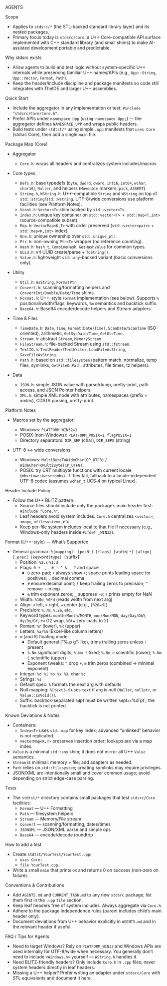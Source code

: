 AGENTS

Scope
- Applies to `stdsrc/*` (the STL-backed standard library layer) and its nested packages.
- Primary focus today is `stdsrc/Core`: a U++ Core-compatible API surface implemented with C++ standard library (and small shims) to make AI-assisted development portable and predictable.

Why stdsrc exists
- Allow agents to build and test logic without system-specific U++ internals while preserving familiar U++ names/APIs (e.g., `Upp::String`, `Upp::Vector`, `Format`, `Path`).
- Keep the header/include discipline and package manifests so code still integrates with TheIDE and larger U++ assemblies.

Quick Start
- Include the aggregator in any implementation or test: `#include "stdsrc/Core/Core.h"`.
- Prefer APIs under `namespace Upp` (`using namespace Upp;`) — the aggregator defines `NAMESPACE_UPP` and wraps public headers.
- Build tests under `stdtst/*` using simple `.upp` manifests that `uses Core` (stdsrc Core), then add a single `main` file.

Package Map (Core)
- Aggregator
  - `Core.h`: wraps all headers and centralizes system includes/macros.

- Core types
  - `Defs.h`: base typedefs (`byte`, `dword`, `qword`, `int16`, `int64`, `wchar`, `char16`), `Nuller`, and helpers (`Moveable` markers, `pick`, `ASSERT`).
  - `String.h`, `WString.h`: U++-compatible `String` and `WString` on top of `std::string`/`std::wstring`. UTF-8/wide conversions use platform facilities (see Platform Notes).
  - `Vcont.h`: `Vector<T>` shim backed by `std::vector<T>`.
  - `Index.h`: unique key container on `std::vector<T> + std::map<T,int>` (source-compatible subset).
  - `Map.h`: `VectorMap<K,T>` with order preserved (`std::vector<pair>` + `std::map<K,int>` index).
  - `One.h`: unique ownership over `std::unique_ptr`.
  - `Ptr.h`: non-owning `Ptr<T>` wrapper (no reference counting).
  - `Hash.h`: `hash_t`, `CombineHash`, `GetHashValue` for common types.
  - `Uuid.h`: v4 UUID create/parse + `ToString()`.
  - `Value.h`: lightweight `std::any`-backed variant (basic conversions only).

- Utility
  - `Util.h`: `AsString`, `FormatPtr`.
  - `Convert.h`: scanning/formatting helpers and `ConvertInt/Double/Date/Time` shims.
  - `Format.h`: U++-style `Format` implementation (see below). Supports `%` positional/width/flags, keywords, `%m` semantics and backtick suffix.
  - `Base64.h`: Base64 encode/decode helpers and Stream adapters.

- Time & Files
  - `TimeDate.h`: `Date`, `Time`, `Format(Date/Time)`, `ScanDate/ScanTime` (ISO-oriented), arithmetic, `GetSysDate/Time`, `GetUtcTime`.
  - `Stream.h`: abstract `Stream`, `MemoryStream`.
  - `FileStream.h`: file-backed Stream using `std::fstream`.
  - `TextIO.h`: `TextReader`/`TextWriter`, `LoadFileAsString`, `SaveFileAsString`.
  - `Path.h`: based on `std::filesystem` (pattern match, normalize, temp files, symlinks, `GetFileOnPath`, attributes, file times, tz helpers).

- Data
  - `JSON.h`: simple JSON value with parse/dump, pretty-print, path access, and JSON Pointer helpers.
  - `XML.h`: simple XML node with attributes, namespaces (prefix + xmlns), CDATA parsing, pretty-print.

Platform Notes
- Macros set by the aggregator:
  - Windows: `PLATFORM_WIN32=1`
  - POSIX (non-Windows): `PLATFORM_POSIX=1`, `flagPOSIX=1`
  - Directory separators: `DIR_SEP` (char), `DIR_SEPS` (string)

- UTF-8 <-> wide conversions
  - Windows: `MultiByteToWideChar(CP_UTF8)` / `WideCharToMultiByte(CP_UTF8)`.
  - POSIX: try CRT multibyte functions with current locale (`mbsrtowcs`/`wcsrtombs`). If they fail, fallback to a locale-independent UTF-8 codec (assumes `wchar_t` UCS‑4 on typical Linux).

Header Include Policy
- Follow the U++ BLITZ pattern:
  - Source files should include only the package’s main header first: `#include "Core.h"`.
  - Leaf headers avoid system includes. `Core.h` centralizes `<vector>`, `<map>`, `<filesystem>`, etc.
  - Keep per-file system includes local to that file if necessary (e.g., Windows-only headers inside `#ifdef _WIN32`).

Format (U++-style) — What’s Supported
- General grammar: `%[mapping]~ [posN:] [flags] [width|*] [align] [.prec] (keyword|type) [`suffix]`
  - Position: `%2:s` `%1:d`
  - Flags: `0 +  ,  # ! ^ & _ ?` and space
    - `0` zero-pad; `+` always show `+`; space prints leading space for positives; `,` decimal comma
    - `#` ensure decimal point; `!` keep trailing zeros to precision; `^` remove `+` in exp
    - `&` trim exponent zeros; `_` suppress `-0`; `?` prints empty for NaN
  - Width: `%10d`, `%0*d` (reads width from next arg)
  - Align: `<` left, `>` right, `=` center (e.g., `|%20=d|`)
  - Precision: `%.7m`, `%.2e`, etc.
  - Keyword types: `month/Month/MONTH`, `mon/Mon/MON`, `day/Day/DAY`, `dy/Dy/DY`, `tw` (12 wrap, `%0tw` zero-pads to 2)
  - Roman: `%r` (lower), `%R` (upper)
  - Letters: `%a/%A` (Excel-like column letters)
  - `m` (and `M`) floating mode:
    - Default general (“%.p g”-like), trims trailing zeros unless `!` present
    - `%.Nm` significant digits; `%.Nm f` fixed; `%.Nm e` scientific (lower); `%.Nm E` scientific (upper)
    - Exponent tweaks: `^` drop `+`, `&` trim zeros (combined → minimal exponent)
  - Integer: `%d %i %o %x %X`, char `%c`
  - Strings: `%s`
  - Default spec: `%` formats the next arg with defaults
  - Null mapping: `%[text]~d` uses `text` if arg is null (`Nuller`, `nullptr`, or `Value::IsVoid()`).
  - Suffix: backtick-separated `%d`pt must be written `%d`pt` as `%d\`pt`; the backtick is not printed.

Known Deviations & Notes
- Containers:
  - `Index<T>` uses `std::map` for key index; advanced “unlinked” behavior is not replicated.
  - `VectorMap<K,T>` preserves insertion order; lookups are via a map index.
- `Value` is a minimal `std::any` shim; it does not mirror all U++ `Value` semantics.
- `Stream` is minimal: memory + file; add adapters as needed.
- `Path` relies on `std::filesystem`; creating symlinks may require privileges.
- JSON/XML are intentionally small and cover common usage; avoid depending on strict edge-case parsing.

Tests
- The `stdtst/*` directory contains small packages that test `stdsrc/Core` facilities:
  - `Format` — U++ Formatting
  - `Path` — filesystem helpers
  - `Stream` — Memory/File stream
  - `Convert` — scanning/formatting, dates/times
  - `JSONXML` — JSON/XML parse and simple ops
  - `Base64` — encode/decode roundtrip

How to add a test
- Create `stdtst/YourTest/YourTest.upp`:
  - `uses Core;`
  - `file YourTest.cpp;`
- Write a small `main` that prints `OK` and returns 0 on success (non-zero on failure).

Conventions & Contributions
- Add `AGENTS.md` and `CURRENT_TASK.md` to any new `stdsrc` package; list them first in the `.upp` `file` section.
- Keep leaf headers free of system includes. Always aggregate via `Core.h`.
- Adhere to the package independence rules (parent includes child’s main header only).
- Document deviations from U++ behavior explicitly in `AGENTS.md` and in the relevant header if useful.

FAQ / Tips for Agents
- Need to target Windows? Rely on `PLATFORM_WIN32` and Windows APIs are used internally for UTF-8/wide when necessary. You generally don’t need to include `<Windows.h>` yourself — `WString.h` handles it.
- Need BLITZ-friendly headers? Only include `Core.h` in `.cpp` files; never system headers directly in leaf headers.
- Missing a U++ helper? Prefer writing an adapter under `stdsrc/Core` with STL equivalents and document it here.

